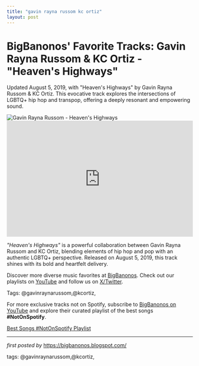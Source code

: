 ```yaml
---
title: "gavin rayna russom kc ortiz"
layout: post
---
```

<!-- Post Title -->
<h1 >BigBanonos' Favorite Tracks: Gavin Rayna Russom & KC Ortiz - "Heaven's Highways"</h1> <!-- Introductory Text -->
<p >Updated August 5, 2019, with "Heaven's Highways" by Gavin Rayna Russom & KC Ortiz. This evocative track explores the intersections of LGBTQ+ hip hop and transpop, offering a deeply resonant and empowering sound.</p> <!-- Featured Image -->
<div > <img src="https://media.pitchfork.com/photos/5d3872a642b8ff0009345f9c/2:1/w_2560%2Cc_limit/Gavin-Rayna-Russom.jpg" alt="Gavin Rayna Russom - Heaven's Highways" />
</div> <!-- YouTube Video Embed -->
<div > <iframe width="100%" height="315" src="https://www.youtube.com/embed/7PuF0w7tI3w" title="Heaven's Highways" frameborder="0" allow="accelerometer; autoplay; encrypted-media; gyroscope; picture-in-picture; web-share" referrerpolicy="strict-origin-when-cross-origin" allowfullscreen></iframe>
</div> <!-- Song Information -->
<div > <p><em>"Heaven's Highways"</em> is a powerful collaboration between Gavin Rayna Russom and KC Ortiz, blending elements of hip hop and pop with an authentic LGBTQ+ perspective. Released on August 5, 2019, this track shines with its bold and heartfelt delivery.</p>
</div> <!-- Footer Links -->
<div > <p>Discover more diverse music favorites at <a href="https://bigbanonos.blogspot.com/" target="_blank">BigBanonos</a>. Check out our playlists on <a href="https://www.youtube.com/@BigBanonos" target="_blank">YouTube</a> and follow us on <a href="https://x.com/bigbanonos" target="_blank">X/Twitter</a>.</p>
</div> <!-- Tags -->
<p >Tags: @gavinraynarussom,@kcortiz,</p>


<!--Subscribe and Playlist Links-->
<div>
    <p>For more exclusive tracks not on Spotify, subscribe to <a href="https://www.youtube.com/@BigBanonos" target="_blank">BigBanonos on YouTube</a> and explore their curated playlist of the best songs <strong>#NotOnSpotify</strong>.</p>
    <p><a href="https://www.youtube.com/playlist?list=PLtuNtuTatqI0kFahUCbtbfenC_ET5O_tr" target="_blank">Best Songs #NotOnSpotify Playlist<br /></a></p></div>

<hr />

<p><em>first posted by</em> <a href="https://bigbanonos.blogspot.com/" rel="noopener" target="_new">https://bigbanonos.blogspot.com/</a></p>

<p>tags: @gavinraynarussom,@kcortiz,</p>
